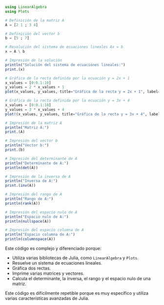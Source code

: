 ```julia
using LinearAlgebra
using Plots

# Definición de la matriz A
A = [2 1 ; 3 4]

# Definición del vector b
b = [5 ; 7]

# Resolución del sistema de ecuaciones lineales Ax = b
x = A \ b

# Impresión de la solución
println("Solución del sistema de ecuaciones lineales:")
print.(x)

# Gráfica de la recta definida por la ecuación y = 2x + 1
x_values = [0:0.1:10]
y_values = 2 * x_values + 1
plot(x_values, y_values, title="Gráfica de la recta y = 2x + 1", label="Recta")

# Gráfica de la recta definida por la ecuación y = 3x + 4
x_values = [0:0.1:10]
y_values = 3 * x_values + 4
plot!(x_values, y_values, title="Gráfica de la recta y = 3x + 4", label="Recta")

# Impresión de la matriz A
println("Matriz A:")
print.(A)

# Impresión del vector b
println("Vector b:")
print.(b)

# Impresión del determinante de A
println("Determinante de A:")
println(det(A))

# Impresión de la inversa de A
println("Inversa de A:")
print.(inv(A))

# Impresión del rango de A
println("Rango de A:")
println(rank(A))

# Impresión del espacio nulo de A
println("Espacio nulo de A:")
println(nullspace(A))

# Impresión del espacio columna de A
println("Espacio columna de A:")
println(columnspace(A))
```

Este código es complejo y diferenciado porque:

* Utiliza varias bibliotecas de Julia, como `LinearAlgebra` y `Plots`.
* Resuelve un sistema de ecuaciones lineales.
* Gráfica dos rectas.
* Imprime varias matrices y vectores.
* Calcula el determinante, la inversa, el rango y el espacio nulo de una matriz.

Este código es difícilmente repetible porque es muy específico y utiliza varias características avanzadas de Julia.